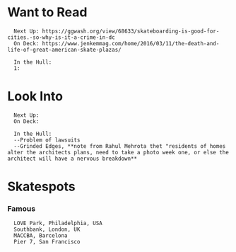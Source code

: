 # Want to Read
      
      Next Up: https://ggwash.org/view/68633/skateboarding-is-good-for-cities.-so-why-is-it-a-crime-in-dc
      On Deck: https://www.jenkemmag.com/home/2016/03/11/the-death-and-life-of-great-american-skate-plazas/
      
      In the Hull:
      1: 
      
 # Look Into
      
      Next Up:
      On Deck: 
      
      In the Hull:
      --Problem of lawsuits
      --Grinded Edges, **note from Rahul Mehrota thet "residents of homes alter the architects plans, need to take a photo week one, or else the architect will have a nervous breakdown**

# Skatespots
### Famous

      LOVE Park, Philadelphia, USA
      Southbank, London, UK
      MACCBA, Barcelona
      Pier 7, San Francisco
